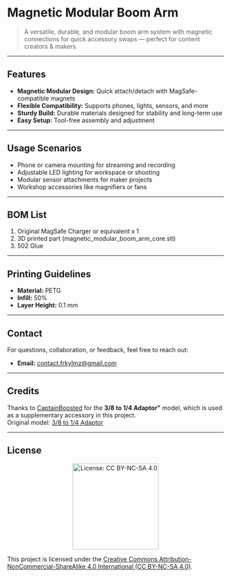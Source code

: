 # Magnetic Modular Boom Arm

> A versatile, durable, and modular boom arm system with magnetic connections for quick accessory swaps — perfect for content creators & makers.

---

## Features

- **Magnetic Modular Design:** Quick attach/detach with MagSafe-compatible magnets  
- **Flexible Compatibility:** Supports phones, lights, sensors, and more  
- **Sturdy Build:** Durable materials designed for stability and long-term use  
- **Easy Setup:** Tool-free assembly and adjustment

---

## Usage Scenarios

- Phone or camera mounting for streaming and recording  
- Adjustable LED lighting for workspace or shooting  
- Modular sensor attachments for maker projects  
- Workshop accessories like magnifiers or fans

---

## BOM List

 1. Original MagSafe Charger or equivalent x 1
 2. 3D printed part (magnetic_modular_boom_arm_core.stl)
 3. 502 Glue

---

## Printing Guidelines

- **Material:** PETG  
- **Infill:** 50%  
- **Layer Height:** 0.1 mm

---

## Contact

For questions, collaboration, or feedback, feel free to reach out:

- **Email:** [contact.frkylmz@gmail.com](mailto:contact.frkylmz@gmail.com)

---

## Credits

Thanks to [CaptainBoosted](https://www.printables.com/@CaptainBoost_2671248) for the **3/8 to 1/4 Adaptor"** model, which is used as a supplementary accessory in this project.  
Original model: [3/8 to 1/4 Adaptor](https://www.printables.com/model/1252820-38-to-14-adaptor/files)

---

## License

<p align="center">
  <a href="https://creativecommons.org/licenses/by-nc-sa/4.0/">
    <img src="https://img.shields.io/badge/License-CC%20BY--NC--SA%204.0-lightgrey.svg" alt="License: CC BY-NC-SA 4.0" width="200"/>
  </a>
</p>

This project is licensed under the [Creative Commons Attribution-NonCommercial-ShareAlike 4.0 International (CC BY-NC-SA 4.0)](https://creativecommons.org/licenses/by-nc-sa/4.0/).

